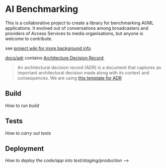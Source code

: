 
# AI Benchmarking
<!-- 
_One liner + link to confluence page_

_Screenshot of UI - optional_
 -->

This is a collaborative project to create a library for benchmarking AI/ML applications. It evolved out of conversations among broadcasters and providers of Access Services to media organisations, but anyone is welcome to contribute.

see [project wiki for more background info](https://github.com/ebu/ai-benchmarking-stt/wiki)



<!-- ## Setup

_stack - optional_

_How to build and run the code/app_

 

## Usage

 

## System Architecture

_High level overview of system architecture_

 

## Development env

 _How to run the development environment_

_Coding style convention ref optional, eg which linter to use_

_Linting, github pre-push hook - optional_

 ## Documentation 	
 There's a [docs](./docs) folder in this repository. 	
 <!-- [docs/notes](./docs/notes) contains dev notes on various aspects of the project. -->	
 [docs/adr](./docs/adr) contains [Architecture Decision Record](https://github.com/joelparkerhenderson/architecture_decision_record).	
 > An architectural decision record (ADR) is a document that captures an important architectural decision made along with its context and consequences.	
 We are using [this template for ADR](https://gist.github.com/iaincollins/92923cc2c309c2751aea6f1b34b31d95)

## Build

_How to run build_

 

## Tests

_How to carry out tests_

 

## Deployment

_How to deploy the code/app into test/staging/production_ -->

